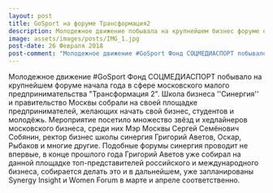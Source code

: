 ```yaml
---
layout: post
title: GoSport на форуме Трансформация2
description: Молодежное движение побывала на крупнейшем бизнес форуме от Синергии
image: assets/images/posts/IMG_1.jpg
post-date: 26 Февраля 2018
post-comment: "Молодежное движение #GoSport Фонд СОЦМЕДИАСПОРТ побывало на крупнейшем форуме начала года в сфере московского малого предпринимательства Трансформация 2"
---
```

Молодежное движение #GoSport Фонд СОЦМЕДИАСПОРТ побывало на крупнейшем форуме начала года в сфере московского малого предпринимательства "Трансформация 2". Школа бизнеса ''Синергия'' и правительство Москвы собрали на своей площадке предпринимателей, желающих начать свой бизнес, студентов и молодёжь. 
Мероприятие посетило множество звёзд и хедлайнеров московского бизнеса, среди них Мэр Москвы Сергей Семёнович Собянин, ректор бизнес школы синергия Григорий Аветов, Оскар, Рыбаков и многие другие.
Подобные форумы синергия проводит не впервые, в конце прошлого года Григорий Аветов уже собирал на данной площадке топ-представителей российского и международного бизнеса, собирается делать это и в дальнейшем, уже запланированы Synergy Insight и Women Forum в марте и апреле соответственно.
